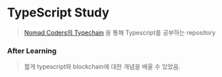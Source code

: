 # TypeScript Study

>[Nomad Coders의 Typechain](https://github.com/nomadcoders/typechain) 을 통해 Typescript를 공부하는 repository


### After Learning
>짧게 typescript와 blockchain에 대한 개념을 배울 수 있었음.